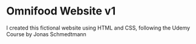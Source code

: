 # Omnifood Website v1
I created this fictional website using HTML and CSS, following the Udemy Course by Jonas Schmedtmann

